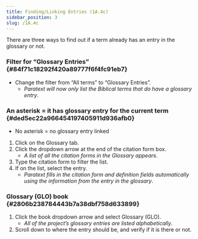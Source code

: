 ```yaml
---
title: Finding/Linking Entries (1A.4c)
sidebar_position: 3
slug: /1A.4c
---
```




There are three ways to find out if a term already has an entry in the glossary or not.


### Filter for “Glossary Entries”[](https://manual.paratext.org/Video-summaries/Stage-1/Additional/1A.4c#filter-for-glossary-entries) {#84f71c18292f420a89777f6f4fc91eb7}

- Change the filter from “All terms” to “Glossary Entries”.
	- _Paratext will now only list the Biblical terms that do have a glossary entry_.

### An asterisk = it has glossary entry for the current term[](https://manual.paratext.org/Video-summaries/Stage-1/Additional/1A.4c#an-asterisk--it-has-glossary-entry-for-the-current-term) {#ded5ec22a966454197405911d936afb0}

- No asterisk = no glossary entry linked
1. Click on the Glossary tab.
1. Click the dropdown arrow at the end of the citation form box.
	- _A list of all the citation forms in the Glossary appears_.
1. Type the citation form to filter the list.
1. If on the list, select the entry.
	- _Paratext fills in the citation form and definition fields automatically using the information from the entry in the glossary_.

### Glossary (GLO) book[](https://manual.paratext.org/Video-summaries/Stage-1/Additional/1A.4c#glossary-glo-book) {#2806b238784443b7a38dbf758d633899}

1. Click the book dropdown arrow and select Glossary (GLO).
	- _All of the project’s glossary entries are listed alphabetically_.
1. Scroll down to where the entry should be, and verify if it is there or not.
